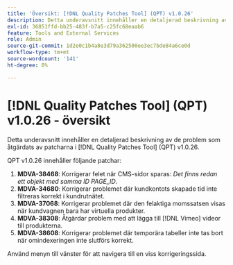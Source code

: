 ```yaml
---
title: 'Översikt: [!DNL Quality Patches Tool] (QPT) v1.0.26'
description: Detta underavsnitt innehåller en detaljerad beskrivning av de problem som åtgärdats av patcharna i [!DNL Quality Patches Tool] (QPT) v1.0.26.
exl-id: 36851ffd-bb25-483f-b7a5-c25fc68eaab6
feature: Tools and External Services
role: Admin
source-git-commit: 1d2e0c1b4a8e3d79a362500ee3ec7bde84a6ce0d
workflow-type: tm+mt
source-wordcount: '141'
ht-degree: 0%

---
```


# [!DNL Quality Patches Tool] (QPT) v1.0.26 - översikt

Detta underavsnitt innehåller en detaljerad beskrivning av de problem som åtgärdats av patcharna i [!DNL Quality Patches Tool] (QPT) v1.0.26.

QPT v1.0.26 innehåller följande patchar:

1. **MDVA-38468**: Korrigerar felet när CMS-sidor sparas: *Det finns redan ett objekt med samma ID PAGE_ID*.
1. **MDVA-34680**: Korrigerar problemet där kundkontots skapade tid inte filtreras korrekt i kundrutnätet.
1. **MDVA-37068**: Korrigerar problemet där den felaktiga momssatsen visas när kundvagnen bara har virtuella produkter.
1. **MDVA-38308**: Åtgärdar problem med att lägga till [!DNL Vimeo] videor till produkterna.
1. **MDVA-38608**: Korrigerar problemet där temporära tabeller inte tas bort när omindexeringen inte slutförs korrekt.

Använd menyn till vänster för att navigera till en viss korrigeringssida.
